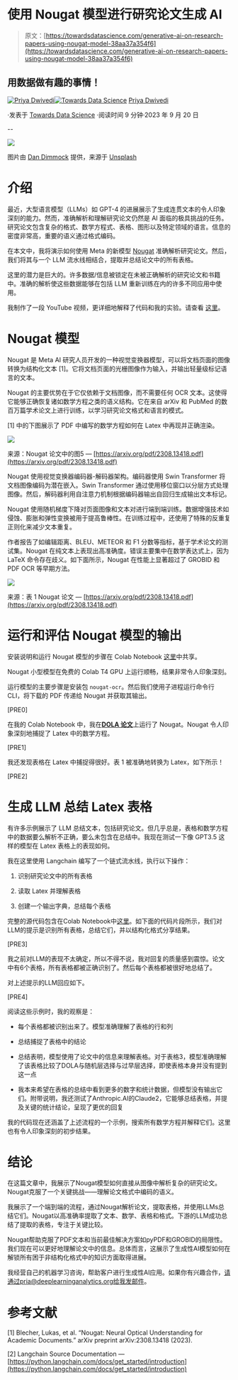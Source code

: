 # 使用 Nougat 模型进行研究论文生成 AI

> 原文：[https://towardsdatascience.com/generative-ai-on-research-papers-using-nougat-model-38aa37a354f6](https://towardsdatascience.com/generative-ai-on-research-papers-using-nougat-model-38aa37a354f6)

## 用数据做有趣的事情！

[](https://priya-dwivedi.medium.com/?source=post_page-----38aa37a354f6--------------------------------)[![Priya Dwivedi](../Images/73087cb699750466312cc4752e2044d4.png)](https://priya-dwivedi.medium.com/?source=post_page-----38aa37a354f6--------------------------------)[](https://towardsdatascience.com/?source=post_page-----38aa37a354f6--------------------------------)[![Towards Data Science](../Images/a6ff2676ffcc0c7aad8aaf1d79379785.png)](https://towardsdatascience.com/?source=post_page-----38aa37a354f6--------------------------------) [Priya Dwivedi](https://priya-dwivedi.medium.com/?source=post_page-----38aa37a354f6--------------------------------)

·发表于 [Towards Data Science](https://towardsdatascience.com/?source=post_page-----38aa37a354f6--------------------------------) ·阅读时间 9 分钟·2023 年 9 月 20 日

--

![](../Images/286ebca3250788f30b4f28ba9521ee43.png)

图片由 [Dan Dimmock](https://unsplash.com/@dandimmock?utm_source=unsplash&utm_medium=referral&utm_content=creditCopyText) 提供，来源于 [Unsplash](https://unsplash.com/photos/3mt71MKGjQ0?utm_source=unsplash&utm_medium=referral&utm_content=creditCopyText)

# 介绍

最近，大型语言模型（LLMs）如 GPT-4 的进展展示了生成连贯文本的令人印象深刻的能力。然而，准确解析和理解研究论文仍然是 AI 面临的极具挑战的任务。研究论文包含复杂的格式、数学方程式、表格、图形以及特定领域的语言。信息的密度非常高，重要的语义通过格式编码。

在本文中，我将演示如何使用 Meta 的新模型 [Nougat](https://facebookresearch.github.io/nougat/) 准确解析研究论文。然后，我们将其与一个 LLM 流水线相结合，提取并总结论文中的所有表格。

这里的潜力是巨大的。许多数据/信息被锁定在未被正确解析的研究论文和书籍中。准确的解析使这些数据能够在包括 LLM 重新训练在内的许多不同应用中使用。

我制作了一段 YouTube 视频，更详细地解释了代码和我的实验。请查看 [这里](https://youtu.be/rYxaijVlc-A)。

# Nougat 模型

Nougat 是 Meta AI 研究人员开发的一种视觉变换器模型，可以将文档页面的图像转换为结构化文本 [1]。它将文档页面的光栅图像作为输入，并输出轻量级标记语言的文本。

Nougat 的主要优势在于它仅依赖于文档图像，而不需要任何 OCR 文本。这使得它能够正确恢复诸如数学方程之类的语义结构。它在来自 arXiv 和 PubMed 的数百万篇学术论文上进行训练，以学习研究论文格式和语言的模式。

[1] 中的下图展示了 PDF 中编写的数学方程如何在 Latex 中再现并正确渲染。

![](../Images/b798654ff35b41252906bef0aa8850f6.png)

来源：Nougat 论文中的图5 — [https://arxiv.org/pdf/2308.13418.pdf](https://arxiv.org/pdf/2308.13418.pdf)

Nougat 使用视觉变换器编码器-解码器架构。编码器使用 Swin Transformer 将文档图像编码为潜在嵌入。Swin Transformer 通过使用移位窗口以分层方式处理图像。然后，解码器利用自注意力机制根据编码器输出自回归生成输出文本标记。

Nougat 使用随机梯度下降对页面图像和文本对进行端到端训练。数据增强技术如侵蚀、膨胀和弹性变换被用于提高鲁棒性。在训练过程中，还使用了特殊的反重复正则化来减少文本重复。

作者报告了如编辑距离、BLEU、METEOR 和 F1 分数等指标，基于学术论文的测试集。Nougat 在纯文本上表现出高准确度。错误主要集中在数学表达式上，因为 LaTeX 命令存在歧义。如下面所示，Nougat 在性能上显著超过了 GROBID 和 PDF OCR 等早期方法。

![](../Images/c352652b5748afe1deb43e6d6d0fab22.png)

来源：表 1 Nougat 论文 — [https://arxiv.org/pdf/2308.13418.pdf](https://arxiv.org/pdf/2308.13418.pdf)

# 运行和评估 Nougat 模型的输出

安装说明和运行 Nougat 模型的步骤在 Colab Notebook [这里](https://colab.research.google.com/drive/1oC7jK8UMEYRDAEPevn5VQweadjN4WyeW?usp=sharing)中共享。

Nougat 小型模型在免费的 Colab T4 GPU 上运行顺畅，结果非常令人印象深刻。

运行模型的主要步骤是安装包 `nougat-ocr`。然后我们使用子进程运行命令行 CLI，将下载的 PDF 传递给 Nougat 并获取其输出。

[PRE0]

在我的 Colab Notebook 中，我在[**DOLA 论文**](https://arxiv.org/pdf/2309.03883.pdf)上运行了 Nougat。Nougat 令人印象深刻地捕捉了 Latex 中的数学方程。

[PRE1]

我还发现表格在 Latex 中捕捉得很好。表 1 被准确地转换为 Latex，如下所示！

[PRE2]

# 生成 LLM 总结 Latex 表格

有许多示例展示了 LLM 总结文本，包括研究论文。但几乎总是，表格和数学方程中的数据要么解析不正确，要么未包含在总结中。我现在测试一下像 GPT3.5 这样的模型在 Latex 表格上的表现如何。

我在这里使用 Langchain 编写了一个链式流水线，执行以下操作：

1.  识别研究论文中的所有表格

1.  读取 Latex 并理解表格

1.  创建一个输出字典，总结每个表格

完整的源代码包含在Colab Notebook中[这里](https://colab.research.google.com/drive/1oC7jK8UMEYRDAEPevn5VQweadjN4WyeW?usp=sharing)。如下面的代码片段所示，我们对LLM的提示是识别所有表格，总结它们，并以结构化格式分享结果。

[PRE3]

我之前对LLM的表现不太确定，所以不得不说，我对回复的质量感到震惊。论文中有6个表格，所有表格都被正确识别了。然后每个表格都被很好地总结了。

对上述提示的LLM回应如下。

[PRE4]

阅读这些示例时，我的观察是：

+   每个表格都被识别出来了。模型准确理解了表格的行和列

+   总结捕捉了表格中的结论

+   总结表明，模型使用了论文中的信息来理解表格。对于表格3，模型准确理解了该表格比较了DOLA与随机层选择与过早层选择，即使表格本身并没有提到这一点

+   我本来希望在表格的总结中看到更多的数字和统计数据，但模型没有输出它们。附带说明，我还测试了Anthropic.AI的Claude2，它能够总结表格，并提及关键的统计结论，呈现了更优的回复

我的代码现在还涵盖了上述流程的一个示例，搜索所有数学方程并解释它们。这里也有令人印象深刻的初步结果。

# 结论

在这篇文章中，我展示了Nougat模型如何直接从图像中解析复杂的研究论文。Nougat克服了一个关键挑战——理解论文格式中编码的语义。

我展示了一个端到端的流程，通过Nougat解析论文，提取表格，并使用LLMs总结它们。Nougat以高准确率提取了文本、数学、表格和格式。下游的LLM成功总结了提取的表格，专注于关键比较。

Nougat帮助克服了PDF文本和当前最佳解决方案如pyPDF和GROBID的局限性。我们现在可以更好地理解论文中的信息。总体而言，这展示了生成性AI模型如何在解锁所有困于非结构化格式中的知识方面取得进展。

我经营自己的机器学习咨询，帮助客户进行生成性AI应用。如果你有兴趣合作，请通过priа@deeplearninganalytics.org给我发邮件。

# 参考文献

[1] Blecher, Lukas, et al. “Nougat: Neural Optical Understanding for Academic Documents.” arXiv preprint arXiv:2308.13418 (2023).

[2] Langchain Source Documentation — [https://python.langchain.com/docs/get_started/introduction](https://python.langchain.com/docs/get_started/introduction)

